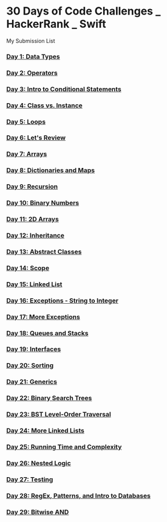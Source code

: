 # 30 Days of Code Challenges _ HackerRank _ Swift
My Submission List


### [Day 1: Data Types](https://github.com/YohanHyunsungYi/30-Days-of-Code-Challenges-HackerRank_Swift/blob/master/Day%201:%20Data%20Types.md)

### [Day 2: Operators](https://github.com/YohanHyunsungYi/30-Days-of-Code-Challenges-HackerRank_Swift/blob/master/Day%202:%20Operators.md)

### [Day 3: Intro to Conditional Statements](https://github.com/YohanHyunsungYi/30-Days-of-Code-Challenges-HackerRank_Swift/blob/master/Day%203:%20Intro%20to%20Conditional%20Statements.md)

### [Day 4: Class vs. Instance](https://github.com/YohanHyunsungYi/30-Days-of-Code-Challenges-HackerRank_Swift/blob/master/Day%204:%20Class%20vs.%20Instance.md)

### [Day 5: Loops](https://github.com/YohanHyunsungYi/30-Days-of-Code-Challenges-HackerRank_Swift/blob/master/Day%205:%20Loops.md)

### [Day 6: Let's Review](https://github.com/YohanHyunsungYi/30-Days-of-Code-Challenges-HackerRank_Swift/blob/master/Day%206:%20Let's%20Review.md)

### [Day 7: Arrays](https://github.com/YohanHyunsungYi/30-Days-of-Code-Challenges-HackerRank_Swift/blob/master/Day%207:%20Arrays.md)

### [Day 8: Dictionaries and Maps](https://github.com/YohanHyunsungYi/30-Days-of-Code-Challenges-HackerRank_Swift/blob/master/Day%208:%20Dictionaries%20and%20Maps.md)

### [Day 9: Recursion](https://github.com/YohanHyunsungYi/30-Days-of-Code-Challenges-HackerRank_Swift/blob/master/Day%209:%20Recursion.md)

### [Day 10: Binary Numbers](https://github.com/YohanHyunsungYi/30-Days-of-Code-Challenges-HackerRank_Swift/blob/master/Day%2010:%20Binary%20Numbers.md)

### [Day 11: 2D Arrays](https://github.com/YohanHyunsungYi/30-Days-of-Code-Challenges-HackerRank_Swift/blob/master/Day%2011:%202D%20Arrays.md)

### [Day 12: Inheritance](https://github.com/YohanHyunsungYi/30-Days-of-Code-Challenges-HackerRank_Swift/blob/master/Day%2012:%20Inheritance.md)

### [Day 13: Abstract Classes](https://github.com/YohanHyunsungYi/30-Days-of-Code-Challenges-HackerRank_Swift/blob/master/Day%2013:%20Abstract%20Classes.md)

### [Day 14: Scope](https://github.com/YohanHyunsungYi/30-Days-of-Code-Challenges-HackerRank_Swift/blob/master/Day%2014:%20Scope.md)

### [Day 15: Linked List](https://github.com/YohanHyunsungYi/30-Days-of-Code-Challenges-HackerRank_Swift/blob/master/Day%2015:%20Linked%20List.md)

### [Day 16: Exceptions - String to Integer](https://github.com/YohanHyunsungYi/30-Days-of-Code-Challenges-HackerRank_Swift/blob/master/Day%2016:%20Exceptions%20-%20String%20to%20Integer.md)

### [Day 17: More Exceptions](https://github.com/YohanHyunsungYi/30-Days-of-Code-Challenges-HackerRank_Swift/blob/master/Day%2017:%20More%20Exceptions.md)

### [Day 18: Queues and Stacks](https://github.com/YohanHyunsungYi/30-Days-of-Code-Challenges-HackerRank_Swift/blob/master/Day%2018:%20Queues%20and%20Stacks.md)

### [Day 19: Interfaces](https://github.com/YohanHyunsungYi/30-Days-of-Code-Challenges-HackerRank_Swift/blob/master/Day%2019:%20Interfaces.md)

### [Day 20: Sorting](https://github.com/YohanHyunsungYi/30-Days-of-Code-Challenges-HackerRank_Swift/blob/master/Day%2020:%20Sorting.md)

### [Day 21: Generics](https://github.com/YohanHyunsungYi/30-Days-of-Code-Challenges-HackerRank_Swift/blob/master/Day%2021:%20Generics.md)

### [Day 22: Binary Search Trees](https://github.com/YohanHyunsungYi/30-Days-of-Code-Challenges-HackerRank_Swift/blob/master/Day%2022:%20Binary%20Search%20Trees.md)

### [Day 23: BST Level-Order Traversal]()

### [Day 24: More Linked Lists]()

### [Day 25: Running Time and Complexity]()

### [Day 26: Nested Logic]()

### [Day 27: Testing]()

### [Day 28: RegEx, Patterns, and Intro to Databases]()

### [Day 29: Bitwise AND]()

